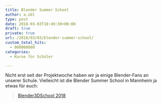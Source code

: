 ```yaml
---
title: Blender Summer School
author: a.sbl
type: post
date: 2018-03-03T10:49:50+00:00
draft: true
private: true
url: /2018/03/03/blender-summer-school/
custom_total_hits:
  - 000000080
categories:
  - Kurse für Schüler

---
```

Nicht erst seit der Projektwoche haben wir ja einige Blender-Fans an unserer Schule. Vielleicht ist die Blender Summer School in Mannheim ja etwas für euch:

<blockquote class="wp-embedded-content" data-secret="0pZjWWhHm5">
  <p>
    <a href="https://blender3dschool.de/">Blender3DSchool 2018</a>
  </p>
</blockquote>

<iframe class="wp-embedded-content" sandbox="allow-scripts" security="restricted" style="position: absolute; clip: rect(1px, 1px, 1px, 1px);" src="https://blender3dschool.de/embed/#?secret=0pZjWWhHm5" data-secret="0pZjWWhHm5" width="600" height="338" title="&#8222;Blender3DSchool 2018&#8220; &#8212; Blender 3D School" frameborder="0" marginwidth="0" marginheight="0" scrolling="no"></iframe>